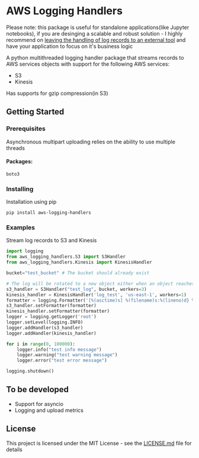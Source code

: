 # AWS Logging Handlers

Please note: this package is useful for standalone applications(like Jupyter notebooks), if you are desinging a scalable and robust solution - I highly recommend on [leaving the handling of log records to an external tool](https://12factor.net/logs) and have your application to focus on it's business logic

A python multithreaded logging handler package that streams records to AWS services objects with support for the following AWS services:
* S3
* Kinesis

Has supports for gzip compression(in S3)

## Getting Started

### Prerequisites

Asynchronous multipart uploading relies on the ability to use multiple threads
#### Packages:
```
boto3
```

### Installing

Installation using pip

```
pip install aws-logging-handlers
```

### Examples
Stream log records to S3 and Kinesis
```python
import logging
from aws_logging_handlers.S3 import S3Handler
from aws_logging_handlers.Kinesis import KinesisHandler

bucket="test_bucket" # The bucket should already exist

# The log will be rotated to a new object either when an object reaches 5 MB or when 120 seconds pass from the last rotation/initial logging
s3_handler = S3Handler("test_log", bucket, workers=3)
kinesis_handler = KinesisHandler('log_test', 'us-east-1', workers=1)
formatter = logging.Formatter('[%(asctime)s] %(filename)s:%(lineno)d} %(levelname)s - %(message)s')
s3_handler.setFormatter(formatter)
kinesis_handler.setFormatter(formatter)
logger = logging.getLogger('root')
logger.setLevel(logging.INFO)
logger.addHandler(s3_handler)
logger.addHandler(kinesis_handler)

for i in range(0, 100000):
    logger.info("test info message")
    logger.warning("test warning message")
    logger.error("test error message")

logging.shutdown()    
```

## To be developed
* Support for asyncio
* Logging and upload metrics

## License

This project is licensed under the MIT License - see the [LICENSE.md](LICENSE) file for details

